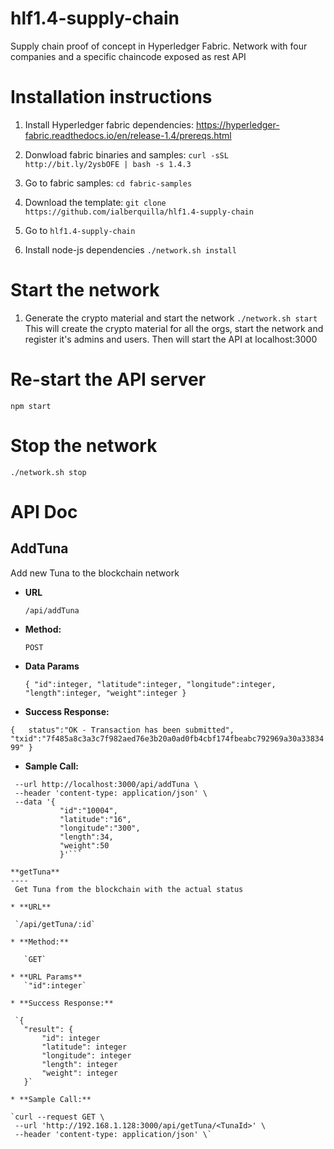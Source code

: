 # hlf1.4-supply-chain
Supply chain proof of concept in Hyperledger Fabric. Network with four companies and a specific chaincode exposed as rest API

# Installation instructions

1. Install Hyperledger fabric dependencies:
https://hyperledger-fabric.readthedocs.io/en/release-1.4/prereqs.html

2. Donwload fabric binaries and samples:
`curl -sSL http://bit.ly/2ysbOFE | bash -s 1.4.3`

3. Go to fabric samples:
`cd fabric-samples`

4. Download the template:
`git clone https://github.com/ialberquilla/hlf1.4-supply-chain`

6. Go to 
`hlf1.4-supply-chain`

5. Install node-js dependencies
`./network.sh install`



# Start the network
1. Generate the crypto material and start the network
`./network.sh start`
This will create the crypto material for all the orgs, start the network and register it's admins and users. Then will start the API at localhost:3000


# Re-start the API server
`npm start`

# Stop the network
`./network.sh stop`


# API Doc
**AddTuna**
----
  Add new Tuna to the blockchain network

* **URL**

  `/api/addTuna`

* **Method:**
  
	`POST` 

* **Data Params**

  `{
	"id":integer,
	"latitude":integer,
	"longitude":integer,
	"length":integer,
	"weight":integer
  }`

* **Success Response:**
  
`{	
	status":"OK - Transaction has been submitted",
	"txid":"7f485a8c3a3c7f982aed76e3b20a0ad0fb4cbf174fbeabc792969a30a3383499"
}`
 
* **Sample Call:**

 ``` curl --request POST \
  --url http://localhost:3000/api/addTuna \
  --header 'content-type: application/json' \
  --data '{
			"id":"10004",
			"latitude":"16",
			"longitude":"300",
			"length":34,
			"weight":50
			}'```
            
**getTuna**
----
  Get Tuna from the blockchain with the actual status

* **URL**

  `/api/getTuna/:id`

* **Method:**
  
	`GET` 

* **URL Params**
    `"id":integer`

* **Success Response:**
  
  `{
    "result": {
        "id": integer
        "latitude": integer
        "longitude": integer
        "length": integer
        "weight": integer
    }`
 
* **Sample Call:**

`curl --request GET \
  --url 'http://192.168.1.128:3000/api/getTuna/<TunaId>' \
  --header 'content-type: application/json' \`
